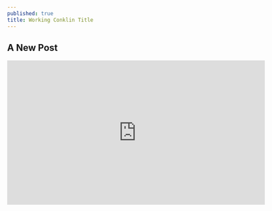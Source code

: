 ```yaml
---
published: true
title: Working Conklin Title
---
```

## A New Post

<iframe align=center src="https://overthecap.com/contract-embed/4721/" width="600" height="336" frameborder="0" scrolling="no"></iframe>
